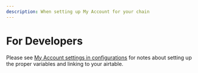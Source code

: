 ```yaml
---
description: When setting up My Account for your chain
---
```


# For Developers

Please see [My Account settings in configurations](../../for-developers/configuration-options/my-account-settings.md) for notes about setting up the proper variables and linking to your airtable.
